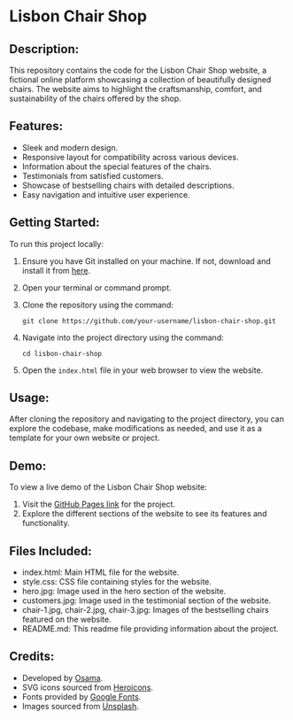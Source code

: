 # Lisbon Chair Shop

## Description:
This repository contains the code for the Lisbon Chair Shop website, a fictional online platform showcasing a collection of beautifully designed chairs. The website aims to highlight the craftsmanship, comfort, and sustainability of the chairs offered by the shop.

## Features:
- Sleek and modern design.
- Responsive layout for compatibility across various devices.
- Information about the special features of the chairs.
- Testimonials from satisfied customers.
- Showcase of bestselling chairs with detailed descriptions.
- Easy navigation and intuitive user experience.

## Getting Started:
To run this project locally:
1. Ensure you have Git installed on your machine. If not, download and install it from [here](https://git-scm.com/).
2. Open your terminal or command prompt.
3. Clone the repository using the command:

   ```
   git clone https://github.com/your-username/lisbon-chair-shop.git
   ```
5. Navigate into the project directory using the command:

   ```
   cd lisbon-chair-shop
   ```
7. Open the `index.html` file in your web browser to view the website.

## Usage:
After cloning the repository and navigating to the project directory, you can explore the codebase, make modifications as needed, and use it as a template for your own website or project.

## Demo:
To view a live demo of the Lisbon Chair Shop website:
1. Visit the [GitHub Pages link](https://osama206.github.io/lisbon-chair-shop) for the project.
2. Explore the different sections of the website to see its features and functionality.

## Files Included:
- index.html: Main HTML file for the website.
- style.css: CSS file containing styles for the website.
- hero.jpg: Image used in the hero section of the website.
- customers.jpg: Image used in the testimonial section of the website.
- chair-1.jpg, chair-2.jpg, chair-3.jpg: Images of the bestselling chairs featured on the website.
- README.md: This readme file providing information about the project.

## Credits:
- Developed by [Osama](https://github.com/osama206).
- SVG icons sourced from [Heroicons](https://heroicons.com/).
- Fonts provided by [Google Fonts](https://fonts.google.com/).
- Images sourced from [Unsplash](https://unsplash.com/).



